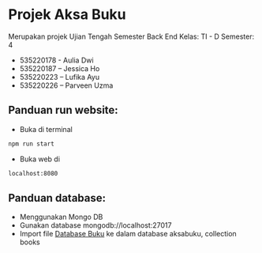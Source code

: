 # Projek Aksa Buku
Merupakan projek Ujian Tengah Semester Back End
Kelas: TI - D
Semester: 4

- 535220178 - Aulia Dwi
- 535220187 – Jessica Ho
- 535220223 – Lufika Ayu
- 535220226 – Parveen Uzma

## Panduan run website:
- Buka di terminal
```bash
npm run start
```
- Buka web di 
```bash
localhost:8080
```

## Panduan database:
- Menggunakan Mongo DB
- Gunakan database mongodb://localhost:27017
- Import file [Database Buku](public/DatabaseBuku.csv) ke dalam database aksabuku, collection books

